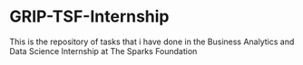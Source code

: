 # GRIP-TSF-Internship
This is the repository of tasks that i have done in the Business Analytics and Data Science Internship at The Sparks Foundation
